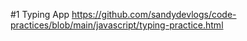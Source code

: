 #1 Typing App
https://github.com/sandydevlogs/code-practices/blob/main/javascript/typing-practice.html